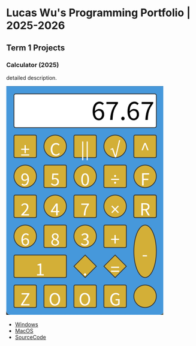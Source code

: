 # Lucas Wu's Programming Portfolio | 2025-2026

## Term 1 Projects

### Calculator (2025)

detailed description.

![Calculator](https://github.com/FrozenTea11/Portfolio/blob/main/images/Calc.png?raw=true)

* [Windows](https://github.com/FrozenTea11/Portfolio/blob/main/src/Calculator/windows-amd64.zip)
* [MacOS]()
* [SourceCode]()
